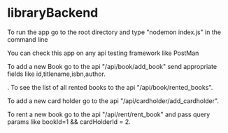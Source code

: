 # libraryBackend
To run the app go to the root directory and type "nodemon index.js" in the command line

You can check this app on any api testing framework like PostMan 

To add a new Book go to the api "/api/book/add_book" send appropriate fields like id,titlename,isbn,author.

.
To see the list of all rented books to the api "/api/book/rented_books".


To add a new card holder go to the api "/api/cardholder/add_cardholder".


To rent a new book go to the api "/api/rent/rent_book" and pass query params like bookId=1 && cardHolderId = 2.


